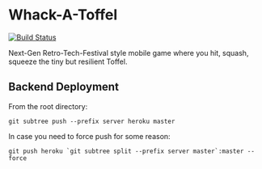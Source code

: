 # Whack-A-Toffel
[![Build Status](https://travis-ci.org/Kolbenschurzgames/Whack-A-Toffel.svg?branch=master)](https://travis-ci.org/Kolbenschurzgames/Whack-A-Toffel)

Next-Gen Retro-Tech-Festival style mobile game where you hit, squash, squeeze the tiny but resilient Toffel.

## Backend Deployment

From the root directory:

    git subtree push --prefix server heroku master
    
In case you need to force push for some reason:

    git push heroku `git subtree split --prefix server master`:master --force
